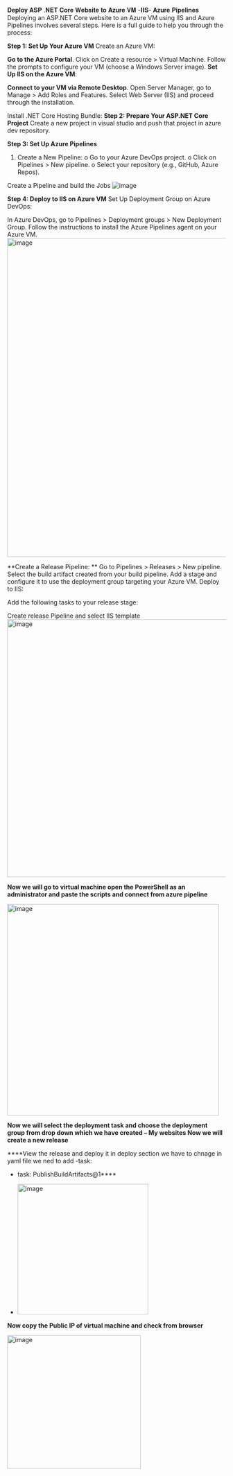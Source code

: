 𝐃𝐞𝐩𝐥𝐨𝐲 𝐀𝐒𝐏 .𝐍𝐄𝐓 𝐂𝐨𝐫𝐞 𝐖𝐞𝐛𝐬𝐢𝐭𝐞 𝐭𝐨 𝐀𝐳𝐮𝐫𝐞 𝐕𝐌 -𝐈𝐈𝐒- 𝐀𝐳𝐮𝐫𝐞 𝐏𝐢𝐩𝐞𝐥𝐢𝐧𝐞𝐬
Deploying an ASP.NET Core website to an Azure VM using IIS and Azure Pipelines involves several steps. Here is a full guide to help you through the process:

**Step 1: Set Up Your Azure VM**
Create an Azure VM:

**Go to the Azure Portal**.
Click on Create a resource > Virtual Machine.
Follow the prompts to configure your VM (choose a Windows Server image).
**Set Up IIS on the Azure VM**:

**Connect to your VM via Remote Desktop**.
Open Server Manager, go to Manage > Add Roles and Features.
Select Web Server (IIS) and proceed through the installation.

Install .NET Core Hosting Bundle:
**Step 2: Prepare Your ASP.NET Core Project**
Create a new project in visual studio and push that project in azure dev repository.

**Step 3: Set Up Azure Pipelines**
1.	Create a New Pipeline:
o	Go to your Azure DevOps project.
o	Click on Pipelines > New pipeline.
o	Select your repository (e.g., GitHub, Azure Repos).

Create a Pipeline and build the Jobs
![image](https://github.com/vishal343012/MyDevOps-Projects/assets/119778329/b937e7fe-0be9-4f52-947a-4d21e9f444b2)

**Step 4: Deploy to IIS on Azure VM**
Set Up Deployment Group on Azure DevOps:

In Azure DevOps, go to Pipelines > Deployment groups > New Deployment Group.
Follow the instructions to install the Azure Pipelines agent on your Azure VM.
<img width="736" alt="image" src="https://github.com/vishal343012/MyDevOps-Projects/assets/119778329/7efc3de3-e0d0-4213-99d0-b8ff2def230e">


**Create a Release Pipeline:
**
Go to Pipelines > Releases > New pipeline.
Select the build artifact created from your build pipeline.
Add a stage and configure it to use the deployment group targeting your Azure VM.
Deploy to IIS:

Add the following tasks to your release stage:

Create release Pipeline and select IIS template
<img width="595" alt="image" src="https://github.com/vishal343012/MyDevOps-Projects/assets/119778329/064416f1-481f-4f51-a77c-46351801ad0b">

**Now we will go to virtual machine open the PowerShell as an administrator and paste the scripts and connect from azure pipeline**


<img width="488" alt="image" src="https://github.com/vishal343012/MyDevOps-Projects/assets/119778329/65645ba0-cea6-4777-8fb6-9976264c8a43">

**Now we will select the deployment task and choose the deployment group from drop down which we have created – My websites
Now we will create a new release**

****View the release and deploy it in deploy section we have to chnage in yaml file we ned to add  -task:  
- task: PublishBuildArtifacts@1****

- <img width="301" alt="image" src="https://github.com/vishal343012/MyDevOps-Projects/assets/119778329/a19ed552-11c6-46b4-b2ef-a01ffeb62bfd">

**Now copy the Public IP of virtual machine and check from browser**

<img width="308" alt="image" src="https://github.com/vishal343012/MyDevOps-Projects/assets/119778329/bdb9b9bc-e49a-4a4b-bc68-303e26f1bf9f">
















